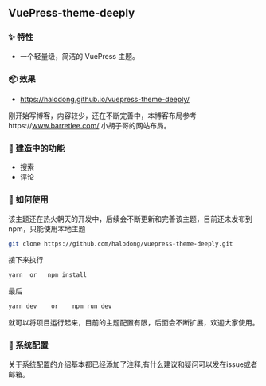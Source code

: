 ## VuePress-theme-deeply


### ✨ 特性

- 一个轻量级，简洁的 VuePress 主题。

### 📦 效果

- https://halodong.github.io/vuepress-theme-deeply/

刚开始写博客，内容较少，还在不断完善中，本博客布局参考https://www.barretlee.com/ 小胡子哥的网站布局。
### 🔨 建造中的功能
- 搜索
- 评论


### 🔗 如何使用

该主题还在热火朝天的开发中，后续会不断更新和完善该主题，目前还未发布到npm，只能使用本地主题

```bash
git clone https://github.com/halodong/vuepress-theme-deeply.git
```
接下来执行
```bash
yarn  or   npm install
```
最后
```bash
yarn dev    or    npm run dev
```

就可以将项目运行起来，目前的主题配置有限，后面会不断扩展，欢迎大家使用。


### 🔗 系统配置

关于系统配置的介绍基本都已经添加了注释,有什么建议和疑问可以发在issue或者邮箱。


